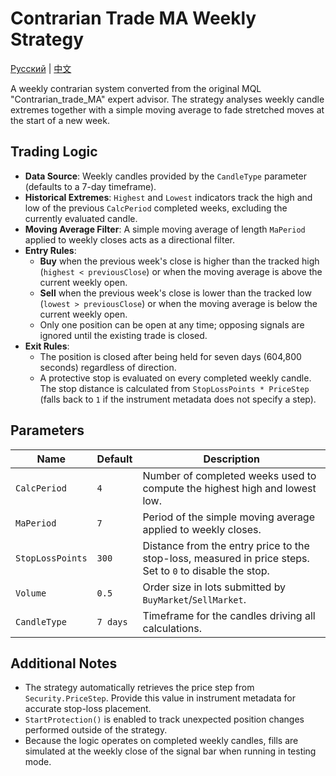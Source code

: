 # Contrarian Trade MA Weekly Strategy
[Русский](README_ru.md) | [中文](README_cn.md)

A weekly contrarian system converted from the original MQL "Contrarian_trade_MA" expert advisor. The strategy analyses weekly candle extremes together with a simple moving average to fade stretched moves at the start of a new week.

## Trading Logic

- **Data Source**: Weekly candles provided by the `CandleType` parameter (defaults to a 7-day timeframe).
- **Historical Extremes**: `Highest` and `Lowest` indicators track the high and low of the previous `CalcPeriod` completed weeks, excluding the currently evaluated candle.
- **Moving Average Filter**: A simple moving average of length `MaPeriod` applied to weekly closes acts as a directional filter.
- **Entry Rules**:
  - **Buy** when the previous week's close is higher than the tracked high (`highest < previousClose`) or when the moving average is above the current weekly open.
  - **Sell** when the previous week's close is lower than the tracked low (`lowest > previousClose`) or when the moving average is below the current weekly open.
  - Only one position can be open at any time; opposing signals are ignored until the existing trade is closed.
- **Exit Rules**:
  - The position is closed after being held for seven days (604,800 seconds) regardless of direction.
  - A protective stop is evaluated on every completed weekly candle. The stop distance is calculated from `StopLossPoints * PriceStep` (falls back to `1` if the instrument metadata does not specify a step).

## Parameters

| Name | Default | Description |
| --- | --- | --- |
| `CalcPeriod` | `4` | Number of completed weeks used to compute the highest high and lowest low. |
| `MaPeriod` | `7` | Period of the simple moving average applied to weekly closes. |
| `StopLossPoints` | `300` | Distance from the entry price to the stop-loss, measured in price steps. Set to `0` to disable the stop. |
| `Volume` | `0.5` | Order size in lots submitted by `BuyMarket`/`SellMarket`. |
| `CandleType` | `7 days` | Timeframe for the candles driving all calculations. |

## Additional Notes

- The strategy automatically retrieves the price step from `Security.PriceStep`. Provide this value in instrument metadata for accurate stop-loss placement.
- `StartProtection()` is enabled to track unexpected position changes performed outside of the strategy.
- Because the logic operates on completed weekly candles, fills are simulated at the weekly close of the signal bar when running in testing mode.
